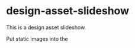 design-asset-slideshow
======================

This is a design asset slideshow.

Put static images into the

